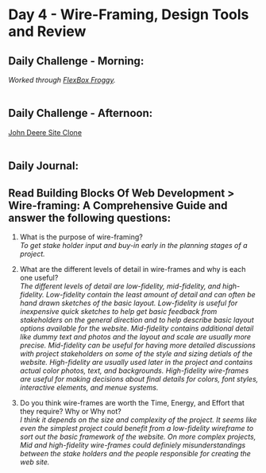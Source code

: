 # Day 4 - Wire-Framing, Design Tools and Review

## Daily Challenge - Morning:
*Worked through [FlexBox Froggy](https://flexboxfroggy.com/).*
<br> <br>

## Daily Challenge - Afternoon:
[John Deere Site Clone](https://github.com/IDMiller2020/JohnDeerSiteClone)
<br> <br>

## Daily Journal:
## Read Building Blocks Of Web Development > Wire-framing: A Comprehensive Guide and answer the following questions:
1. What is the purpose of wire-framing? <br>
*To get stake holder input and buy-in early in the planning stages of a project.*

2. What are the different levels of detail in wire-frames and why is each one useful? <br>
*The different levels of detail are low-fidelity, mid-fidelity, and high-fidelity.  Low-fidelity contain the least amount of detail and can often be hand drawn sketches of the basic layout.  Low-fidelity is useful for inexpensive quick sketches to help get basic feedback from stakeholders on the general direction and to help describe basic layout options available for the website.  Mid-fidelity contains additional detail like dummy text and photos and the layout and scale are usually more precise.  Mid-fidelity can be useful for having more detailed discussions with project stakeholders on some of the style and sizing detials of the website.  High-fidelity are usually used later in the project and contains actual color photos, text, and backgrounds.  High-fidelity wire-frames are useful for making decisions about final details for colors, font styles, interactive elements, and menue systems.*

3. Do you think wire-frames are worth the Time, Energy, and Effort that they require? Why or Why not? <br>
*I think it depends on the size and complexity of the project.  It seems like even the simplest project could benefit from a low-fidelity wireframe to sort out the basic framework of the website.  On more complex projects, Mid and high-fidelity wire-frames could definiely misunderstandings between the stake holders and the people responsible for creating the web site.*